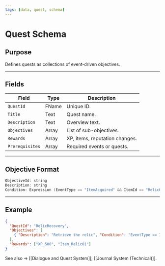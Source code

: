 ```yaml
---
tags: [data, quest, schema]
---
```


# Quest Schema

## Purpose
Defines quests as collections of event-driven objectives.

---

## Fields
| Field | Type | Description |
|--------|------|-------------|
| `QuestId` | FName | Unique ID. |
| `Title` | Text | Quest name. |
| `Description` | Text | Overview text. |
| `Objectives` | Array | List of sub-objectives. |
| `Rewards` | Array | XP, items, reputation changes. |
| `Prerequisites` | Array | Required events or quests. |

---

## Objective Format

```cpp
ObjectiveId: string  
Description: string  
Condition: Expression (EventType == "ItemAcquired" && ItemId == "Relic01")
```


---

## Example
```json
{
  "QuestId": "RelicRecovery",
  "Objectives": [
    { "Description": "Retrieve the relic", "Condition": "EventType == ItemAcquired && ItemId == Relic01" }
  ],
  "Rewards": ["XP_500", "Item_Relic01"]
}
```

See also → [[Dialogue and Quest System]], [[Journal System (Technical)]].


